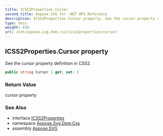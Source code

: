 ```yaml
---
title: ICSS2Properties.Cursor
second_title: Aspose.SVG for .NET API Reference
description: ICSS2Properties Cursor property. See the cursor property definition in CSS2
type: docs
weight: 410
url: /net/aspose.svg.dom.css/icss2properties/cursor/
---
```

## ICSS2Properties.Cursor property

See the cursor property definition in CSS2.

```csharp
public string Cursor { get; set; }
```

### Return Value

cursor property

### See Also

* interface [ICSS2Properties](../)
* namespace [Aspose.Svg.Dom.Css](../../../aspose.svg.dom.css/)
* assembly [Aspose.SVG](../../../)

